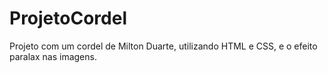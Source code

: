 # ProjetoCordel
 
Projeto com um cordel de Milton Duarte, utilizando HTML e CSS, e o efeito paralax nas imagens.